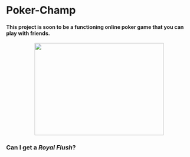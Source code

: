 # <h1>Poker-Champ</h1>
<h4>This project is soon to be a functioning online poker game that you can play with friends.</h4>
<p align="center"><img src="https://openclipart.org/image/800px/304391"
     width="350"
     height="250"></p>
<h3>Can I get a <em>Royal Flush</em>?</h3>

